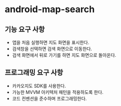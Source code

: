 # android-map-search
## 기능 요구 사항
- 앱을 처음 실행하면 지도 화면을 표시한다.
- 검색창을 선택하면 검색 화면으로 이동한다.
- 검색 화면에서 뒤로 가기를 하면 지도 화면으로 돌아온다.
## 프로그래밍 요구 사항
- 카카오지도 SDK를 사용한다.
- 가능한 MVVM 아키텍처 패턴을 적용하도록 한다.
- 코드 컨벤션을 준수하며 프로그래밍한다.
